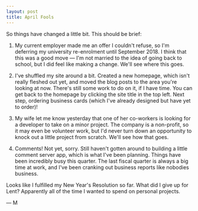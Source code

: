 ```yaml
---
layout: post
title: April Fools
---
```

So things have changed a little bit. This should be brief:

1. My current employer made me an offer I couldn't refuse, so I'm deferring my university re-enrolment until September 2018. I think that this was a good move — I'm not married to the idea of going back to school, but I did feel like making a change. We'll see where this goes.

1. I've shuffled my site around a bit. Created a new homepage, which isn't really fleshed out yet, and moved the blog posts to the area you're looking at now. There's still some work to do on it, if I have time. You can get back to the homepage by clicking the site title in the top left. Next step, ordering business cards (which I've already designed but have yet to order)!

1. My wife let me know yesterday that one of her co-workers is looking for a developer to take on a minor project. The company is a non-profit, so it may even be volunteer work, but I'd never turn down an opportunity to knock out a little project from scratch. We'll see how that goes.

1. Comments! Not yet, sorry. Still haven't gotten around to building a little comment server app, which is what I've been planning. Things have been incredibly busy this quarter. The last fiscal quarter is always a big time at work, and I've been cranking out business reports like nobodies business.

Looks like I fulfilled my New Year's Resolution so far. What did I give up for Lent? Apparently all of the time I wanted to spend on personal projects.

— M
